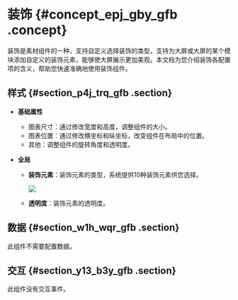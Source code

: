 # 装饰 {#concept_epj_gby_gfb .concept}

装饰是素材组件的一种，支持自定义选择装饰的类型，支持为大屏或大屏的某个模块添加自定义的装饰元素，能够使大屏展示更加美观。本文档为您介绍装饰各配置项的含义，帮助您快速准确地使用装饰组件。

## 样式 {#section_p4j_trq_gfb .section}

-   **基础属性**

    -   图表尺寸：通过修改宽度和高度，调整组件的大小。
    -   图表位置：通过修改横坐标和纵坐标，改变组件在布局中的位置。
    -   其他：调整组件的旋转角度和透明度。
-   **全局** 
    -   **装饰元素**：装饰元素的类型，系统提供10种装饰元素供您选择。

        ![](http://static-aliyun-doc.oss-cn-hangzhou.aliyuncs.com/assets/img/21847/155807590212956_zh-CN.png)

    -   **透明度**：装饰元素的透明度。

## 数据 {#section_w1h_wqr_gfb .section}

此组件不需要配置数据。

## 交互 {#section_y13_b3y_gfb .section}

此组件没有交互事件。

